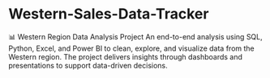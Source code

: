 # Western-Sales-Data-Tracker
📊 Western Region Data Analysis Project An end-to-end analysis using SQL, Python, Excel, and Power BI to clean, explore, and visualize data from the Western region. The project delivers insights through dashboards and presentations to support data-driven decisions.
